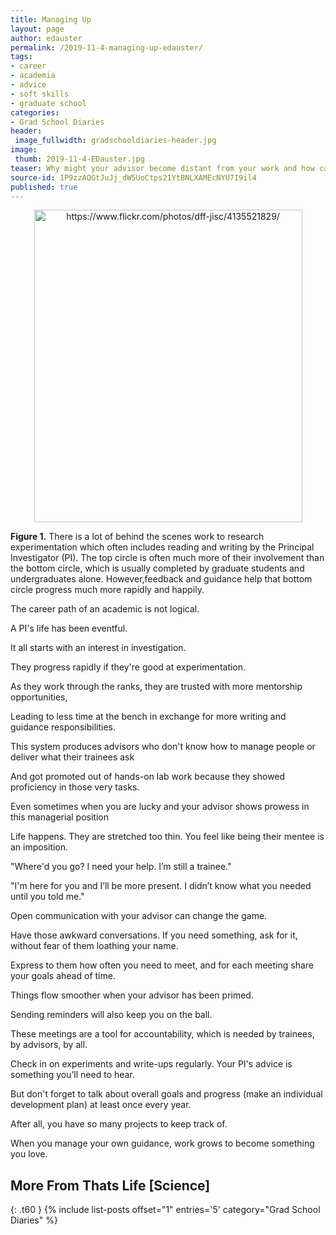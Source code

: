 ```yaml
---
title: Managing Up
layout: page
author: edauster
permalink: /2019-11-4-managing-up-edauster/
tags:
- career
- academia
- advice
- soft skills
- graduate school
categories:
- Grad School Diaries
header:
 image_fullwidth: gradschooldiaries-header.jpg
image:
 thumb: 2019-11-4-EDauster.jpg
teaser: Why might your advisor become distant from your work and how can you bring them back into it?
source-id: 1P9zzAQGtJuJj_dW5UoCtps21YtBNLXAMEcNYU7I9il4
published: true
---
```


<center><a data-flickr-embed="true" href="https://www.flickr.com/photos/139839751@N06/48903032248/in/dateposted-friend/" title="https://www.flickr.com/photos/dff-jisc/4135521829/"><img src="https://live.staticflickr.com/65535/48903032248_f4f6be3e6c.jpg" width="429" height="500" alt="https://www.flickr.com/photos/dff-jisc/4135521829/"></a><script async src="//embedr.flickr.com/assets/client-code.js" charset="utf-8"></script></center>

**Figure 1.** There is a lot of behind the scenes work to research experimentation which often includes reading and writing by the Principal Investigator (PI).  The top circle is often much more of their involvement than the bottom circle, which is usually completed by graduate students and undergraduates alone. However,feedback and guidance help that bottom circle progress much more rapidly and happily.

The career path of an academic is not logical.

A PI's life has been eventful.

It all starts with an interest in investigation. 

They progress rapidly if they're good at experimentation.

As they work through the ranks, they are trusted with more mentorship opportunities,

Leading to less time at the bench in exchange for more writing and guidance responsibilities.

This system produces advisors who don't know how to manage people or deliver what their trainees ask

And got promoted out of hands-on lab work because they showed proficiency in those very tasks.

Even sometimes when you are lucky and your advisor shows prowess in this managerial position

Life happens.  They are stretched too thin.  You feel like being their mentee is an imposition.

"Where'd you go?  I need your help.  I’m still a trainee."

"I'm here for you and I’ll be more present.  I didn’t know what you needed until you told me."

Open communication with your advisor can change the game.

Have those awkward conversations.  If you need something, ask for it, without fear of them loathing your name.

Express to them how often you need to meet, and for each meeting share your goals ahead of time.

Things flow smoother when your advisor has been primed.

Sending reminders will also keep you on the ball.

These meetings are a tool for accountability, which is needed by trainees, by advisors, by all.

Check in on experiments and write-ups regularly.  Your PI's advice is something you’ll need to hear.

But don't forget to talk about overall goals and progress (make an individual development plan) at least once every year.

After all, you have so many projects to keep track of.

When you manage your own guidance, work grows to become something you love.

## More From Thats Life [Science]
{: .t60 }
{% include list-posts offset="1" entries='5' category="Grad School Diaries" %}

